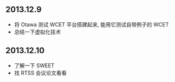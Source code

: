 ## 2013.12.9
* 将 Otawa 测试 WCET 平台搭建起来, 能用它测试自带例子的 WCET
* 总结一下虚拟化技术


## 2013.12.10
* 了解一下 SWEET
* 找 RTSS 会议论文看看
